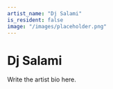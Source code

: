 ```yaml
---
artist_name: "Dj Salami"
is_resident: false
image: "/images/placeholder.png"
---
```


# Dj Salami

Write the artist bio here.
